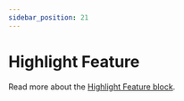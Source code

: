 ```yaml
---
sidebar_position: 21
---
```


# Highlight Feature

Read more about the [Highlight Feature block](https://www.google.com/url?q=https://docs.google.com/document/d/1QQa5uvE3TG0TaK-wDjLlK9JXE5Kqy0NSQbwQ6o4UFAg/edit%23heading%3Dh.wmiln2ndjvu&sa=D&source=editors&ust=1664361389188641&usg=AOvVaw1L_5ufDLDFsUtr07wPZNQQ).